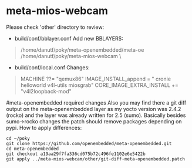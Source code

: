 # meta-mios-webcam
Please check 'other' directory to review:
- build/conf/bblayer.conf
  Add new BBLAYERS:
> 	/home/danutf/poky/meta-openembedded/meta-oe \
>  	/home/danutf/poky/meta-mios-webcam \
 
- build/conf/local.conf
  Changes:
> 	MACHINE ??= "qemux86"
> 	IMAGE_INSTALL_append = " cronie helloworld v4l-utils miosgrab"
> 	CORE_IMAGE_EXTRA_INSTALL += "v4l2loopback-mod"


#meta-openembedded required changes
Also you may find there a git diff output on the meta-openembedded layer as my yocto version was 2.4.2 (rocko) and the layer was already written for 2.5 (sumo).
Basically besides sumo->rocko changes the patch should remove packages depending on pypi.
How to apply differences:
```
cd ~/poky
git clone https://github.com/openembedded/meta-openembedded.git
cd meta-openembedded
git checkout a19aa29f7fa336cd075b72c496fe1102e6e5422b
git apply ../meta-mios-webcam/other/git-diff-meta-openembedded.patch
```
